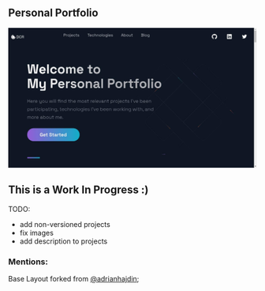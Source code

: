 ## Personal Portfolio

![](.github/cover.jpg)


## This is a Work In Progress :)

TODO:
- add non-versioned projects 
- fix images 
- add description to projects



### Mentions:

Base Layout forked from [@adrianhajdin](https://github.com/adrianhajdin/portfolio_website/tree/STARTER);